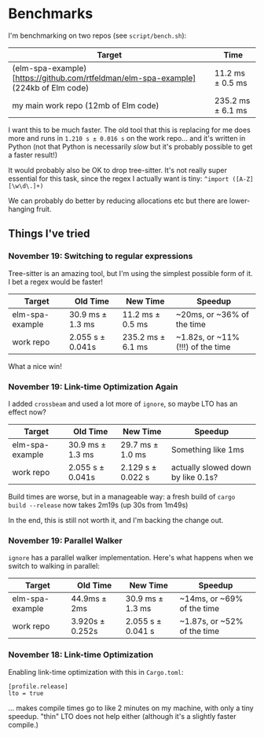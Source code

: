 # Benchmarks

I'm benchmarking on two repos (see `script/bench.sh`):

| Target                                                                              | Time              |
|-------------------------------------------------------------------------------------|-------------------|
| (elm-spa-example)[https://github.com/rtfeldman/elm-spa-example] (224kb of Elm code) | 11.2 ms ± 0.5 ms  |
| my main work repo (12mb of Elm code)                                                | 235.2 ms ± 6.1 ms |

I want this to be much faster.
The old tool that this is replacing for me does more and runs in `1.210 s ± 0.016 s` on the work repo... and it's written in Python (not that Python is necessarily *slow* but it's probably possible to get a faster result!)

It would probably also be OK to drop tree-sitter.
It's not really super essential for this task, since the regex I actually want is tiny: `^import ([A-Z][\w\d\.]+)`

We can probably do better by reducing allocations etc but there are lower-hanging fruit.

## Things I've tried

### November 19: Switching to regular expressions

Tree-sitter is an amazing tool, but I'm using the simplest possible form of it.
I bet a regex would be faster!

| Target          | Old Time         | New Time          | Speedup                           |
|-----------------|------------------|-------------------|-----------------------------------|
| elm-spa-example | 30.9 ms ± 1.3 ms | 11.2 ms ± 0.5 ms  | ~20ms, or ~36% of the time        |
| work repo       | 2.055 s ± 0.041s | 235.2 ms ± 6.1 ms | ~1.82s, or ~11% (!!!) of the time |

What a nice win!

### November 19: Link-time Optimization Again

I added `crossbeam` and used a lot more of `ignore`, so maybe LTO has an effect now?

| Target          | Old Time         | New Time          | Speedup                            |
|-----------------|------------------|-------------------|------------------------------------|
| elm-spa-example | 30.9 ms ± 1.3 ms | 29.7 ms ± 1.0 ms  | Something like 1ms                 |
| work repo       | 2.055 s ± 0.041s | 2.129 s ± 0.022 s | actually slowed down by like 0.1s? |

Build times are worse, but in a manageable way: a fresh build of `cargo build --release` now takes 2m19s (up 30s from 1m49s)

In the end, this is still not worth it, and I'm backing the change out.

### November 19: Parallel Walker

`ignore` has a parallel walker implementation.
Here's what happens when we switch to walking in parallel:

| Target          | Old Time        | New Time          | Speedup                     |
|-----------------|-----------------|-------------------|-----------------------------|
| elm-spa-example | 44.9ms ± 2ms    | 30.9 ms ± 1.3 ms  | ~14ms, or ~69% of the time  |
| work repo       | 3.920s ± 0.252s | 2.055 s ± 0.041 s | ~1.87s, or ~52% of the time |

### November 18: Link-time Optimization

Enabling link-time optimization with this in `Cargo.toml`:

```
[profile.release]
lto = true
```

... makes compile times go to like 2 minutes on my machine, with only a tiny speedup.
"thin" LTO does not help either (although it's a slightly faster compile.)

